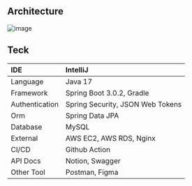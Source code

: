 ## Architecture
![image](https://github.com/For-Lionz-12/ForLionz12_BE/assets/121356687/08ace198-d334-4f33-8328-71b97e37c649)

## Teck

| IDE | IntelliJ |
|:---|:---|
| Language | Java 17 |
| Framework | Spring Boot 3.0.2, Gradle |
| Authentication | Spring Security, JSON Web Tokens |
| Orm | Spring Data JPA |
| Database | MySQL |
| External | AWS EC2, AWS RDS, Nginx |
| CI/CD | Github Action |
| API Docs | Notion, Swagger |
| Other Tool | Postman, Figma |
